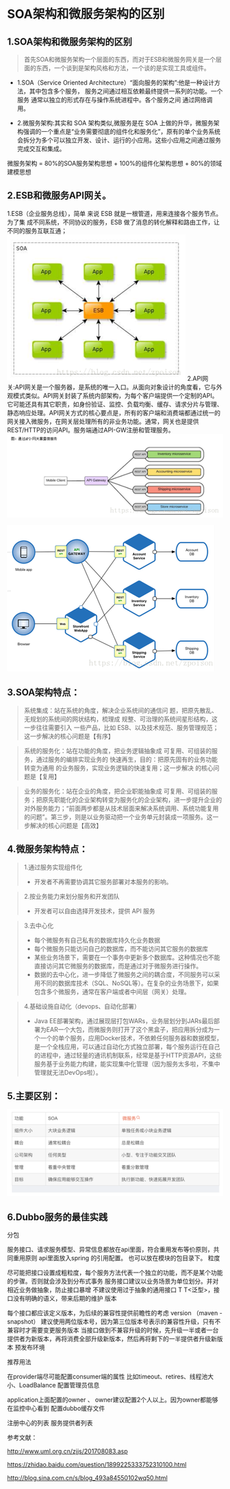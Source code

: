 # SOA架构和微服务架构的区别
## 1.SOA架构和微服务架构的区别
> 首先SOA和微服务架构一个层面的东西，而对于ESB和微服务网关是一个层面的东西，一个谈到是架构风格和方法，一个谈的是实现工具或组件。

* 1.SOA（Service Oriented Architecture）“面向服务的架构”:他是一种设计方法，其中包含多个服务， 服务之间通过相互依赖最终提供一系列的功能。一个服务 通常以独立的形式存在与操作系统进程中。各个服务之间 通过网络调用。

* 2.微服务架构:其实和 SOA 架构类似,微服务是在 SOA 上做的升华，微服务架构强调的一个重点是“业务需要彻底的组件化和服务化”，原有的单个业务系统会拆分为多个可以独立开发、设计、运行的小应用。这些小应用之间通过服务完成交互和集成。

 微服务架构 = 80%的SOA服务架构思想 + 100%的组件化架构思想 + 80%的领域建模思想

## 2.ESB和微服务API网关。
1.ESB（企业服务总线），简单 来说 ESB 就是一根管道，用来连接各个服务节点。为了集 成不同系统，不同协议的服务，ESB 做了消息的转化解释和路由工作，让不同的服务互联互通；
![image](../../../images/interview/other/soa/20180619101018799.png)
2.API网关:API网关是一个服务器，是系统的唯一入口。从面向对象设计的角度看，它与外观模式类似。API网关封装了系统内部架构，为每个客户端提供一个定制的API。它可能还具有其它职责，如身份验证、监控、负载均衡、缓存、请求分片与管理、静态响应处理。API网关方式的核心要点是，所有的客户端和消费端都通过统一的网关接入微服务，在网关层处理所有的非业务功能。通常，网关也是提供REST/HTTP的访问API。服务端通过API-GW注册和管理服务。
![image](../../../images/interview/other/soa/20180619101145266.png)

![image](../../../images/interview/other/soa/20180619101151192.png)








## 3.SOA架构特点：

>  系统集成：站在系统的角度，解决企业系统间的通信问 题，把原先散乱、无规划的系统间的网状结构，梳理成 规整、可治理的系统间星形结构，这一步往往需要引入 一些产品，比如 ESB、以及技术规范、服务管理规范； 这一步解决的核心问题是【有序】

> 系统的服务化：站在功能的角度，把业务逻辑抽象成 可复用、可组装的服务，通过服务的编排实现业务的 快速再生，目的：把原先固有的业务功能转变为通用 的业务服务，实现业务逻辑的快速复用；这一步解决 的核心问题是【复用】

> 业务的服务化：站在企业的角度，把企业职能抽象成 可复用、可组装的服务；把原先职能化的企业架构转变为服务化的企业架构，进一步提升企业的对外服务能力；“前面两步都是从技术层面来解决系统调用、系统功能复用的问题”。第三步，则是以业务驱动把一个业务单元封装成一项服务。这一步解决的核心问题是【高效】

## 4.微服务架构特点：
> 1.通过服务实现组件化
>
> * 开发者不再需要协调其它服务部署对本服务的影响。

> 2.按业务能力来划分服务和开发团队
>
> * 开发者可以自由选择开发技术，提供 API 服务
>
>   

> 3.去中心化
>
> * 每个微服务有自己私有的数据库持久化业务数据
> * 每个微服务只能访问自己的数据库，而不能访问其它服务的数据库
> * 某些业务场景下，需要在一个事务中更新多个数据库。这种情况也不能直接访问其它微服务的数据库，而是通过对于微服务进行操作。
> * 数据的去中心化，进一步降低了微服务之间的耦合度，不同服务可以采用不同的数据库技术（SQL、NoSQL等）。在复杂的业务场景下，如果包含多个微服务，通常在客户端或者中间层（网关）处理。



> 4.基础设施自动化（devops、自动化部署）
>
> * Java EE部署架构，通过展现层打包WARs，业务层划分到JARs最后部署为EAR一个大包，而微服务则打开了这个黑盒子，把应用拆分成为一个一个的单个服务，应用Docker技术，不依赖任何服务器和数据模型，是一个全栈应用，可以通过自动化方式独立部署，每个服务运行在自己的进程中，通过轻量的通讯机制联系，经常是基于HTTP资源API，这些服务基于业务能力构建，能实现集中化管理（因为服务太多啦，不集中管理就无法DevOps啦）。


## 5.主要区别：
![image](../../../images/interview/other/soa/WX20220426-100240@2x.png)

## 6.Dubbo服务的最佳实践
 分包

服务接口、请求服务模型、异常信息都放在api里面，符合重用发布等价原则，共同重用原则
api里面放入spring 的引用配置。 也可以放在模块的包目录下。
粒度

尽可能把接口设置成粗粒度，每个服务方法代表一个独立的功能，而不是某个功能的步骤。否则就会涉及到分布式事务
服务接口建议以业务场景为单位划分。并对相近业务做抽象，防止接口暴增
不建议使用过于抽象的通用接口  T T<泛型>，接口没有明确的语义，带来后期的维护
版本

每个接口都应该定义版本，为后续的兼容性提供前瞻性的考虑 version （maven -snapshot）
建议使用两位版本号，因为第三位版本号表示的兼容性升级，只有不兼容时才需要变更服务版本
当接口做到不兼容升级的时候，先升级一半或者一台提供者为新版本，再将消费全部升级新版本，然后再将剩下的一半提供者升级新版本
预发布环境

推荐用法

在provider端尽可能配置consumer端的属性
比如timeout、retires、线程池大小、LoadBalance
 配置管理员信息

application上面配置的owner 、 owner建议配置2个人以上。因为owner都能够在监控中心看到
配置dubbo缓存文件

注册中心的列表
服务提供者列表


参考文献： 

http://www.uml.org.cn/zjjs/201708083.asp

https://zhidao.baidu.com/question/1899225333752310100.html

http://blog.sina.com.cn/s/blog_493a84550102wq50.html